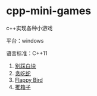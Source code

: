 # cpp-mini-games
c++实现各种小游戏

平台：windows

语言标准：C++11

1. [别踩白块](white-block/)
2. [贪吃蛇](snake/)
3. [Flappy Bird](flappy-bird/)
4. [推箱子](boxman/)